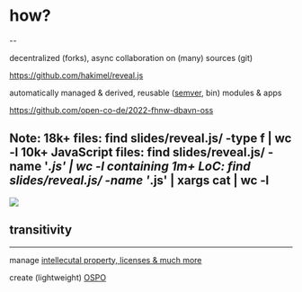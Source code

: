 # how?

--

decentralized (forks), async collaboration on (many) sources (git)

https://github.com/hakimel/reveal.js

automatically managed & derived, reusable ([semver](https://semver.org), bin) modules & apps

https://github.com/open-co-de/2022-fhnw-dbavn-oss

Note:
18k+ files: find slides/reveal.js/ -type f | wc -l
10k+ JavaScript files: find slides/reveal.js/ -name '*.js' | wc -l
containing 1m+ LoC: find slides/reveal.js/ -name '*.js' | xargs cat | wc -l
--

![](https://upload.wikimedia.org/wikipedia/commons/2/26/Transitivität_Graph.png)

## transitivity

---

manage [intellecutal property, licenses & much more](https://github.com/todogroup/ospo101/blob/main/module5/README.md#open-source-licensing-and-compliance-basics)

create (lightweight) [OSPO](https://todogroup.org/guides/create-program/#why-create-an-open-source-program-office)
